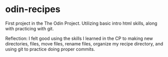 # odin-recipes

First project in the The Odin Project. 
Utilizing basic intro html skills, along with practicing with git.

Reflection: I felt good using the skills I learned in the CP to making new directories, files, move files, rename files, organize my recipe directory, and using git to practice doing proper commits. 